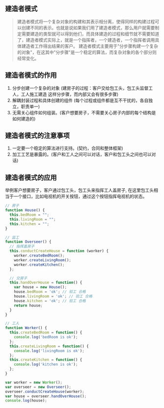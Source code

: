 ## 建造者模式

> 建造者模式将一个复杂对象的构建和其表示相分离，使得同样的构建过程可以创建不同的表示。也就是说如果我们用了建造者模式，那么用户就需要制定需要建造的类型就可以得到他们，而具体建造的过程和细节就不需要知道了，建造者模式实际上，就是一个指挥者，一个建造者，一个指挥者调用具体建造者工作得出结果的客户。
> 建造者模式主要用于"分步骤构建一个复杂的对象"，在这其中"分步骤"是一个稳定的算法，而复杂对象的各个部分则经常变化。

## 建造者模式的作用

1. 分步创建一个复杂的对象 (建房子的过程：客户交给包工头，包工头监督工人，工人施工建造 这样分步骤，而内部又会有很多步骤)
2. 解耦封装过程和具体创建的组件 (每个过程或组件都是互不干扰的，各自独立，职责单一)
3. 无需关心组件如何组装。(客户想要房子，不需要关心房子内部的每个结构是如何建造的)

## 建造者模式的注意事项

1. 一定要一个稳定的算法进行支持。(契约，合同和整体框架)
2. 加工工艺是暴露的。(客户和工人之间可以对话，客户和包工头之间也可以对话)

## 建造者模式的应用

举例客户想要房子，客户通过包工头，包工头来指挥工人盖房子, 在这里包工头相当于一个接口，比如电视机的开关按钮，通过这个按钮指挥电视机的状态。

```javascript
// 房子
function House() {
  this.bedRoom = "";
  this.livingRoom = "";
  this.kitchen = "";
}

// 监工
function Overseer() {
  // 指挥盖房子
  this.conductCreateHouse = function (worker) {
    worker.createBedRoom();
    worker.createLivingRoom();
    worker.createKitchen();
  };

  // 交房子
  this.handOverHouse = function() {
    var house = new House();
    house.bedRoom = 'ok'; // 验工 合格
    house.livingRoom = 'ok'; // 验工 合格
    house.kitchen = 'ok'; // 验工 合格
    return house;
  }
}

// 工人
function Worker() {
  this.createBedRoom = function() {
    console.log('bedRoom is ok');
  };
  this.createLivingRoom = function() {
    console.log('livingRoom is ok');
  };
  this.createKitchen = function() {
    console.log('kitchen is ok');
  };
}

var worker = new Worker();
var overseer = new Overseer();
overseer.conductCreateHouse(worker);
var house = overseer.handOverHouse(); 
console.log(house);
```